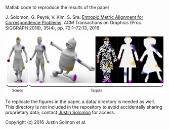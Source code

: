 Matlab code to reproduce the results of the paper

J. Solomon, G. Peyré, V. Kim, S. Sra. [Entropic Metric Alignment for Correspondence Problems](https://hal.archives-ouvertes.fr/hal-01305808). ACM Transactions on Graphics (Proc. SIGGRAPH 2016), 35(4), pp. 72:1–72:13, 2016

![Alignement results](img/sample.png)

To replicate the figures in the paper, a data/ directory is needed as well.  This directory is not included in the repository to avoid accidentally sharing proprietary data; contact [Justin Solomon](jsolomon@mit.edu) for access.

Copyright (c) 2016 Justin Solmon et al.
